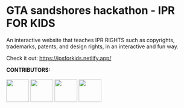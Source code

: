 # GTA sandshores hackathon - IPR FOR KIDS
An interactive website that teaches IPR RIGHTS such as copyrights, trademarks, patents, and design rights, in an interactive and fun way.

Check it out: https://ipsforkids.netlify.app/



**CONTRIBUTORS:**
</br></br>
[<img src="https://github.com/deepesh1793.png" width="60px;"/>](https://github.com/deepesh1793)
[<img src="https://github.com/gokul-sreenath.png" width="60px;"/>](https://github.com/gokul-sreenath)
[<img src="https://github.com/Anishabhi.png" width="60px;"/>](https://github.com/Anishabhi)
[<img src="https://github.com/aaronegeorge.png" width="60px;"/>](https://github.com/aaronegeorge)





